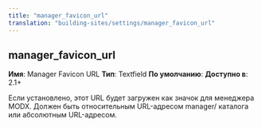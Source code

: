 ```yaml
---
title: "manager_favicon_url"
translation: "building-sites/settings/manager_favicon_url"
---
```


## manager\_favicon\_url

**Имя**: Manager Favicon URL
**Тип**: Textfield
**По умолчанию**:
**Доступно в**: 2.1+

Если установлено, этот URL будет загружен как значок для менеджера MODX. Должен быть относительным URL-адресом manager/ каталога или абсолютным URL-адресом.